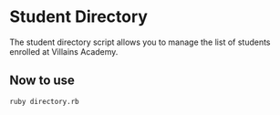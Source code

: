 # Student Directory #

The student directory script allows you to manage the list of students enrolled at Villains Academy.

## Now to use ##

```shell
ruby directory.rb
```
